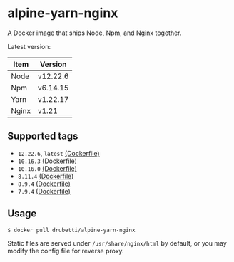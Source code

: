 # alpine-yarn-nginx

A Docker image that ships Node, Npm, and Nginx together.

Latest version:

| Item  | Version  |
|-------|----------|
| Node  | v12.22.6 |
| Npm   | v6.14.15 |
| Yarn  | v1.22.17 |
| Nginx | v1.21    | 

## Supported tags
* `12.22.6`, `latest` [(Dockerfile)](./Dockerfile)
* `10.16.3` [(Dockerfile)](https://github.com/drubetti/alpine-yarn-nginx/blob/10.16.3/Dockerfile)
* `10.16.0` [(Dockerfile)](https://github.com/drubetti/alpine-yarn-nginx/blob/10.16.0/Dockerfile)
* `8.11.4` [(Dockerfile)](https://github.com/drubetti/alpine-yarn-nginx/blob/8.11.4/Dockerfile)
* `8.9.4` [(Dockerfile)](https://github.com/drubetti/alpine-yarn-nginx/blob/8.9.4/Dockerfile)
* `7.9.4` [(Dockerfile)](https://github.com/drubetti/alpine-yarn-nginx/blob/7.9.4/Dockerfile)

## Usage

`$ docker pull drubetti/alpine-yarn-nginx`

Static files are served under `/usr/share/nginx/html` by default, or you may modify the config file for reverse proxy.

